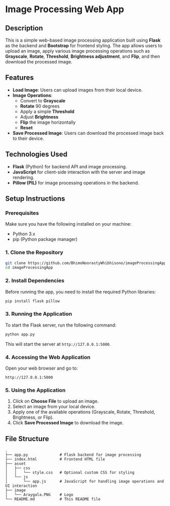 # Image Processing Web App

## Description

This is a simple web-based image processing application built using **Flask** as the backend and **Bootstrap** for frontend styling. The app allows users to upload an image, apply various image processing operations such as **Grayscale**, **Rotate**, **Threshold**, **Brightness adjustment**, and **Flip**, and then download the processed image.

## Features

- **Load Image**: Users can upload images from their local device.
- **Image Operations**:
  - Convert to **Grayscale**
  - **Rotate** 90 degrees
  - Apply a simple **Threshold**
  - Adjust **Brightness**
  - **Flip** the image horizontally
  - **Reset**
- **Save Processed Image**: Users can download the processed image back to their device.

## Technologies Used

- **Flask** (Python) for backend API and image processing.
- **JavaScript** for client-side interaction with the server and image rendering.
- **Pillow (PIL)** for image processing operations in the backend.
  
## Setup Instructions

### Prerequisites

Make sure you have the following installed on your machine:

- Python 3.x
- pip (Python package manager)

### 1. Clone the Repository

```bash
git clone https://github.com/BhimoNoorastyWhibhisono/imageProcessingApp.git
cd imageProcessingApp
```

### 2. Install Dependencies

Before running the app, you need to install the required Python libraries:

```bash
pip install flask pillow
```

### 3. Running the Application

To start the Flask server, run the following command:

```bash
python app.py
```

This will start the server at `http://127.0.0.1:5000`.

### 4. Accessing the Web Application

Open your web browser and go to:

```
http://127.0.0.1:5000
```

### 5. Using the Application

1. Click on **Choose File** to upload an image.
2. Select an image from your local device.
3. Apply one of the available operations (Grayscale, Rotate, Threshold, Brightness, or Flip).
4. Click **Save Processed Image** to download the image.

## File Structure

```
.
├── app.py              # Flask backend for image processing
├── index.html          # Frontend HTML file
├── asset
│   ├── css
│   │   └── style.css   # Optional custom CSS for styling
│   └── js
│       └── app.js      # JavaScript for handling image operations and UI interaction
├── image
│   └── Araygala.PNG    # Logo
└── README.md           # This README file

